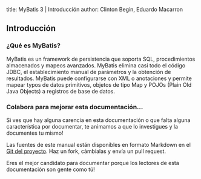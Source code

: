 title: MyBatis 3 | Introducción
author: Clinton Begin, Eduardo Macarron

## Introducción

### ¿Qué es MyBatis?

MyBatis es un framework de persistencia que soporta SQL, procedimientos almacenados y mapeos avanzados. MyBatis elimina casi todo el código JDBC, el establecimiento manual de parámetros y la obtención de resultados. MyBatis puede configurarse con XML o anotaciones y permite mapear typos de datos primitivos, objetos de tipo Map y POJOs (Plain Old Java Objects) a registros de base de datos.

### Colabora para mejorar esta documentación...

Si ves que hay alguna carencia en esta documentación o que falta alguna característica por documentar, te animamos a que lo investigues y la documentes tu mismo!

Las fuentes de este manual están disponibles en formato Markdown en el [Git del proyecto](https://github.com/mybatis/mybatis-3/tree/master/src/site). Haz un fork, cámbialas y envía un pull request.

Eres el mejor candidato para documentar porque los lectores de esta documentación son gente como tú!
